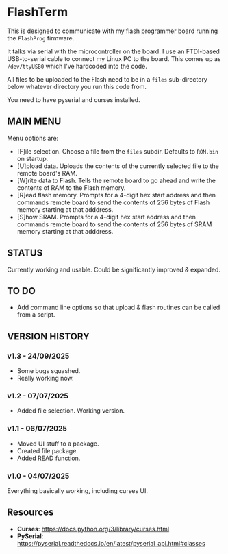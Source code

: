 # FlashTerm

This is designed to communicate with my flash programmer board running the `FlashProg` firmware.

It talks via serial with the microcontroller on the board. I use an FTDI-based USB-to-serial cable to connect my Linux PC to the board. This comes up as `/dev/ttyUSB0` which I've hardcoded into the code.

All files to be uploaded to the Flash need to be in a `files` sub-directory below whatever directory you run this code from.

You need to have pyserial and curses installed.

## MAIN MENU

Menu options are:

- [F]ile selection. Choose a file from the `files` subdir. Defaults to `ROM.bin` on startup.
- [U]pload data. Uploads the contents of the currently selected file to the remote board's RAM.
- [W]rite data to Flash. Tells the remote board to go ahead and write the contents of RAM to the Flash memory.
- [R]ead flash memory. Prompts for a 4-digit hex start address and then commands remote board to send the contents of 256 bytes of Flash memory starting at that adddress.
- [S]how SRAM. Prompts for a 4-digit hex start address and then commands remote board to send the contents of 256 bytes of SRAM memory starting at that adddress.

## STATUS

Currently working and usable. Could be significantly improved & expanded.

## TO DO

- Add command line options so that upload & flash routines can be called from a script.

## VERSION HISTORY

### v1.3 - 24/09/2025

- Some bugs squashed.
- Really working now.

### v1.2 - 07/07/2025

- Added file selection. Working version.

### v1.1 - 06/07/2025

- Moved UI stuff to a package.
- Created file package.
- Added READ function.

### v1.0 - 04/07/2025

Everything basically working, including curses UI.

## Resources

- **Curses**: https://docs.python.org/3/library/curses.html
- **PySerial**: https://pyserial.readthedocs.io/en/latest/pyserial_api.html#classes
